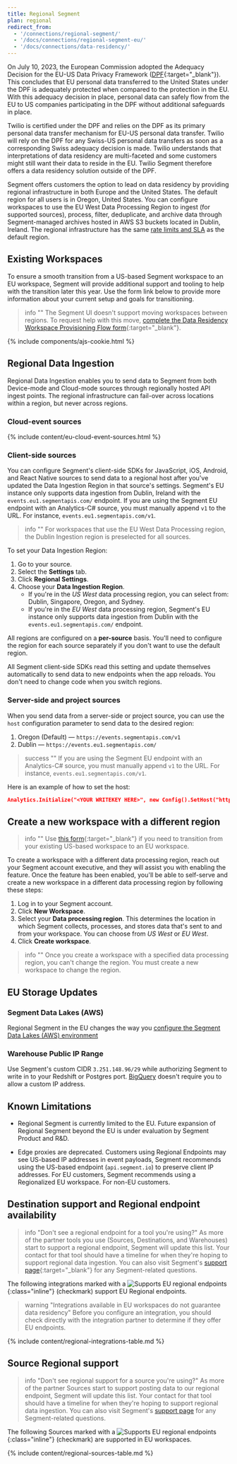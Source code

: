 ```yaml
---
title: Regional Segment
plan: regional
redirect_from:
  - '/connections/regional-segment/'
  - '/docs/connections/regional-segment-eu/'
  - '/docs/connections/data-residency/'
---
```


On July 10, 2023, the European Commission adopted the Adequacy Decision for the EU-US Data Privacy Framework ([DPF](https://commission.europa.eu/document/fa09cbad-dd7d-4684-ae60-be03fcb0fddf_en){:target="_blank"}). This concludes that EU personal data transferred to the United States under the DPF is adequately protected when compared to the protection in the EU. With this adequacy decision in place, personal data can safely flow from the EU to US companies participating in the DPF without additional safeguards in place.

Twilio is certified under the DPF and relies on the DPF as its primary personal data transfer mechanism for EU-US personal data transfer. Twilio will rely on the DPF for any Swiss-US personal data transfers as soon as a corresponding Swiss adequacy decision is made. Twilio understands that interpretations of data residency are multi-faceted and some customers might still want their data to reside in the EU. Twilio Segment therefore offers a data residency solution outside of the DPF.

Segment offers customers the option to lead on data residency by providing regional infrastructure in both Europe and the United States. The default region for all users is in Oregon, United States. You can configure workspaces to use the EU West Data Processing Region to ingest (for supported sources), process, filter, deduplicate, and archive data through Segment-managed archives hosted in AWS S3 buckets located in Dublin, Ireland. The regional infrastructure has the same [rate limits and SLA](/docs/connections/rate-limits/) as the default region.

## Existing Workspaces
To ensure a smooth transition from a US-based Segment workspace to an EU workspace, Segment will provide additional support and tooling to help with the transition later this year. Use the form link below to provide more information about your current setup and goals for transitioning.

> info ""
> The Segment UI doesn't support moving workspaces between regions. To request help with this move, [complete the Data Residency Workspace Provisioning Flow form](https://segment.typeform.com/to/k5ADnN5e?typeform-source=segment.com#user_id=9hLQ2NuvaCLxFbdkMYbjFp){:target="_blank"}.

{% include components/ajs-cookie.html %}

## Regional Data Ingestion

Regional Data Ingestion enables you to send data to Segment from both Device-mode and Cloud-mode sources through regionally hosted API ingest points. The regional infrastructure can fail-over across locations within a region, but never across regions.

### Cloud-event sources

{% include content/eu-cloud-event-sources.html %}

### Client-side sources
You can configure Segment's client-side SDKs for JavaScript, iOS, Android, and React Native sources to send data to a regional host after you've updated the Data Ingestion Region in that source's settings. Segment's EU instance only supports data ingestion from Dublin, Ireland with the `events.eu1.segmentapis.com/` endpoint. If you are using the Segment EU endpoint with an Analytics-C# source, you must manually append `v1` to the URL. For instance, `events.eu1.segmentapis.com/v1`.

> info ""
> For workspaces that use the EU West Data Processing region, the Dublin Ingestion region is preselected for all sources.

To set your Data Ingestion Region:

1. Go to your source.
2. Select the **Settings** tab.
3. Click **Regional Settings**.
4. Choose your **Data Ingestion Region**.
    - If you're in the *US West* data processing region, you can select from: Dublin, Singapore, Oregon, and Sydney.
    - If you're in the *EU West* data processing region, Segment's EU instance only supports data ingestion from Dublin with the `events.eu1.segmentapis.com/` endpoint.

All regions are configured on a **per-source** basis. You'll need to configure the region for each source separately if you don't want to use the default region.

All Segment client-side SDKs read this setting and update themselves automatically to send data to new endpoints when the app reloads. You don't need to change code when you switch regions.

### Server-side and project sources
When you send data from a server-side or project source, you can use the `host` configuration parameter to send data to the desired region:
1. Oregon (Default) — `https://events.segmentapis.com/v1`
2. Dublin — `https://events.eu1.segmentapis.com/`

> success ""
> If you are using the Segment EU endpoint with an Analytics-C# source, you must manually append `v1` to the URL. For instance, `events.eu1.segmentapis.com/v1`.

Here is an example of how to set the host:

```json
Analytics.Initialize("<YOUR WRITEKEY HERE>", new Config().SetHost("https://events.eu1.segmentapis.com (https://events.eu1.segmentapis.com/)"));
```

## Create a new workspace with a different region

> info ""
> Use [this form](https://segment.typeform.com/to/k5ADnN5e#user_id=xxxxx){:target="_blank"} if you need to transition from your existing US-based workspace to an EU workspace.

To create a workspace with a different data processing region, reach out your Segment account executive, and they will assist you with enabling the feature. Once the feature has been enabled, you'll be able to self-serve and create a new workspace in a different data processing region by following these steps:

1. Log in to your Segment account.
2. Click **New Workspace**.
3. Select your **Data processing region**. This determines the location in which Segment collects, processes, and stores data that's sent to and from your workspace. You can choose from *US West* or *EU West*.
4. Click **Create workspace**.

> info ""
> Once you create a workspace with a specified data processing region, you can't change the region. You must create a new workspace to change the region.

## EU Storage Updates
### Segment Data Lakes (AWS)
Regional Segment in the EU changes the way you [configure the Segment Data Lakes (AWS) environment](/docs/connections/storage/data-lakes/data-lakes-manual-setup/#iam-role)

### Warehouse Public IP Range
Use Segment's custom CIDR `3.251.148.96/29` while authorizing Segment to write in to your Redshift or Postgres port. [BigQuery](/docs/connections/storage/catalog/bigquery/#getting-started) doesn't require you to allow a custom IP address.

## Known Limitations
-   Regional Segment is currently limited to the EU. Future expansion of Regional Segment beyond the EU is under evaluation by Segment Product and R&D.

-   Edge proxies are deprecated. Customers using Regional Endpoints may see US-based IP addresses in event payloads, Segment recommends using the US-based endpoint (`api.segment.io`) to preserve client IP addresses. For EU customers, Segment recommends using a Regionalized EU workspace. For non-EU customers.

## Destination support and Regional endpoint availability

> info "Don't see a regional endpoint for a tool you're using?"
> As more of the partner tools you use (Sources, Destinations, and Warehouses) start to support a regional endpoint, Segment will update this list. Your contact for that tool should have a timeline for when they're hoping to support regional data ingestion. You can also visit Segment's [support page](https://segment.com/help/contact/){:target="_blank"} for any Segment-related questions.

The following integrations marked with a ![Supports EU regional endpoints](/docs/images/supported.svg){:class="inline"} (checkmark) support EU Regional endpoints.

> warning "Integrations available in EU workspaces do not guarantee data residency"
> Before you configure an integration, you should check directly with the integration partner to determine if they offer EU endpoints.

{% include content/regional-integrations-table.md %}

## Source Regional support

> info "Don't see regional support for a source you're using?"
> As more of the partner Sources start to support posting data to our regional endpoint, Segment will update this list. Your contact for that tool should have a timeline for when they're hoping to support regional data ingestion. You can also visit Segment's [support page](https://segment.com/help/contact/) for any Segment-related questions.

The following Sources marked with a ![Supports EU regional endpoints](/docs/images/supported.svg){:class="inline"} (checkmark) are supported in EU workspaces.

{% include content/regional-sources-table.md %}
